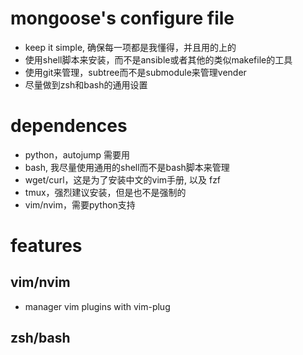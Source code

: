 # mongoose's configure file

- keep it simple, 确保每一项都是我懂得，并且用的上的
- 使用shell脚本来安装，而不是ansible或者其他的类似makefile的工具
- 使用git来管理，subtree而不是submodule来管理vender
- 尽量做到zsh和bash的通用设置


# dependences

- python，autojump 需要用
- bash, 我尽量使用通用的shell而不是bash脚本来管理
- wget/curl，这是为了安装中文的vim手册, 以及 fzf
- tmux，强烈建议安装，但是也不是强制的
- vim/nvim，需要python支持

# features

## vim/nvim

- manager vim plugins with vim-plug

## zsh/bash
